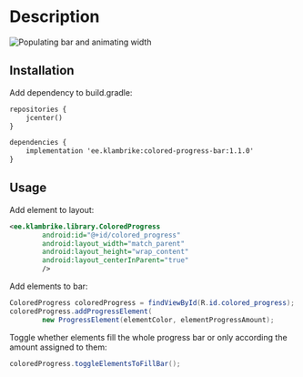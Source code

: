 # Description

![Populating bar and animating width](https://raw.github.com/klambrike/ColoredProgressBar/master/reference/colored_progress_bar_demo.gif "Populating bar and animating width")

## Installation
Add dependency to build.gradle:

```xml
repositories {
    jcenter()
}

dependencies {
    implementation 'ee.klambrike:colored-progress-bar:1.1.0'
}
```  
## Usage
Add element to layout:

```xml
<ee.klambrike.library.ColoredProgress
        android:id="@+id/colored_progress"
        android:layout_width="match_parent"
        android:layout_height="wrap_content"
        android:layout_centerInParent="true"
        />
```        
Add elements to bar:
   
```java
ColoredProgress coloredProgress = findViewById(R.id.colored_progress);
coloredProgress.addProgressElement(
        new ProgressElement(elementColor, elementProgressAmount);
```
Toggle whether elements fill the whole progress bar or only according the amount assigned to them:

```java
coloredProgress.toggleElementsToFillBar();
```
